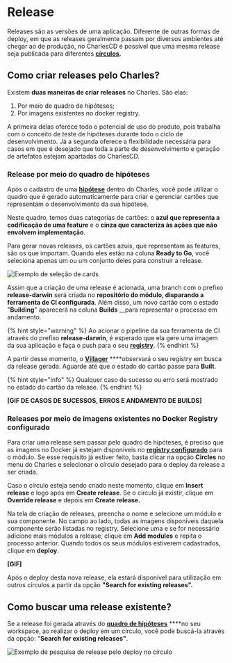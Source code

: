 # Release

Releases são as versões de uma aplicação. Diferente de outras formas de deploy, em que as releases geralmente passam por diversos ambientes até chegar ao de produção, no CharlesCD é possível que uma mesma release seja publicada para diferentes [**círculos**](https://docs.charlescd.io/referencia/circulos)**.** 

## Como criar releases pelo Charles?

Existem **duas maneiras de criar releases** no Charles. São elas: 

1. Por meio de quadro de hipóteses;
2. Por imagens existentes no docker registry.

A primeira delas oferece todo o potencial de uso do produto, pois trabalha com o conceito de teste de hipóteses durante todo o ciclo de desenvolvimento. Já a segunda oferece a flexibilidade necessária para casos em que é desejado que toda a parte de desenvolvimento e geração de artefatos estejam apartadas do CharlesCD.

### Release por meio do quadro de hipóteses

Após o cadastro de uma [**hipótese**](hipotese.md#como-criar-hipoteses) dentro do Charles, você pode utilizar o quadro que é gerado automaticamente para criar e gerenciar cartões que representam o desenvolvimento da sua hipótese.

Neste quadro, temos duas categorias de cartões: o **azul que representa a codificação de uma feature** e o **cinza que caracteriza às ações que não envolvem implementação**.

Para gerar novas releases, os cartões azuis, que representam as features, são os que importam. Quando eles estão na coluna **Ready to Go**,  você seleciona apenas um ou um conjunto deles para construir a release.

![Exemplo de sele&#xE7;&#xE3;o de cards](../.gitbook/assets/gerando-release-board.gif)

Assim que a criação de uma release é acionada, uma branch com o prefixo **release-darwin** será criada no **repositório do módulo, disparando a ferramenta de CI configurada**. Além disso, um novo cartão com o estado "**Building**" aparecerá na coluna **Builds** __para representar o processo em andamento.

{% hint style="warning" %}
Ao acionar o pipeline da sua ferramenta de CI através do prefixo **release-darwin**, é esperado que ela gere uma imagem da sua aplicação e faça o push para o seu [**registry**](../primeiros-passos/definindo-workspace/docker-registry.md).
{% endhint %}

A partir desse momento, o [**Villager**](https://github.com/ZupIT/charlescd/tree/master/villager) ****observará o seu registry em busca da release gerada. Aguarde até que o estado do cartão passe para **Built**.

{% hint style="info" %}
Qualquer caso de sucesso ou erro será mostrado no estado do cartão da release.
{% endhint %}

**\[GIF DE CASOS DE SUCESSOS, ERROS E ANDAMENTO DE BUILDS\]**

### **Releases por meio de imagens existentes no Docker Registry configurado**

Para criar uma release sem passar pelo quadro de hipóteses, é preciso que as imagens no Docker já estejam disponíveis no [**registry configurado**](https://docs.charlescd.io/primeiros-passsos/definindo-workspace/docker-registry) para o módulo. Se esse requisito já estiver feito, basta clicar na opção **Circles** no menu do Charles e selecionar o círculo desejado para o deploy da release a ser criada.

Caso o círculo esteja sendo criado neste momento, clique em **Insert release** e logo após em **Create release**. Se o círculo já existir, clique em **Override release** e depois em **Create release.**

Na tela de criação de releases, preencha o nome e selecione um módulo e sua componente. No campo ao lado, todas as imagens disponíveis daquela componente serão listadas no registry. Selecione uma e se for necessário adicione mais módulos a release, clique em **Add modules** e repita o processo anterior. Quando todos os seus módulos estiverem cadastrados, clique em **deploy**.

**\[GIF\]** 

Após o deploy desta nova release, ela estará disponível para utilização em outros círculos a partir da opção **"Search for existing releases".**

## Como buscar uma release existente?

Se a release foi gerada através do [**quadro de hipóteses**](hipotese.md#gestao-do-board) ****no seu workspace, ao realizar o deploy em um círculo, você pode buscá-la através da opção: "**Search for existing releases"**.

![Exemplo de pesquisa de release pelo deploy no c&#xED;rculo](../.gitbook/assets/usando-circulos%20%281%29.gif)

